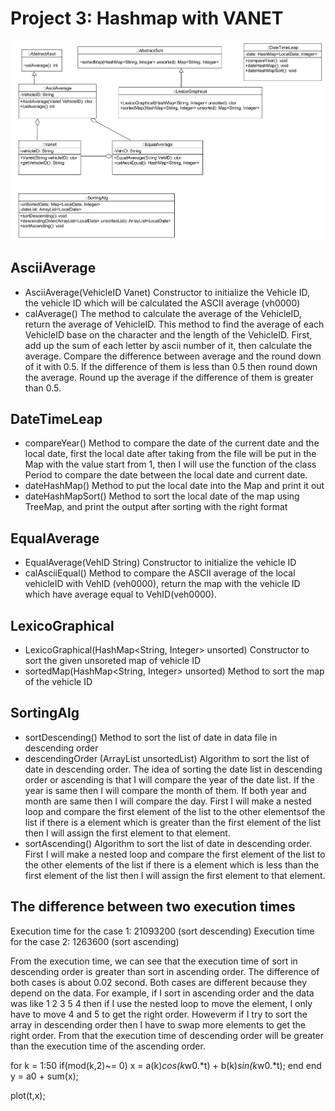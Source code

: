 # Project 3: Hashmap with VANET
![](project3_UML.png)

## AsciiAverage
- AsciiAverage(VehicleID Vanet) Constructor to initialize the Vehicle ID, the vehicle ID which will be calculated the ASCII average (vh0000)
- calAverage() The method to calculate the average of the VehicleID, return the average of VehicleID. This method to find the average of each VehicleID base on the character and the length of the VehicleID. First, add up the sum of each letter by ascii number of it, then 
calculate the average. Compare the difference between average and the round down of it with 0.5. If the difference of them is less than 0.5 then round down the average.
Round up the average if the difference of them is greater than 0.5. 


## DateTimeLeap
- compareYear() Method to compare the date of the current date and the local date, first the local date after taking from the file will be put in the Map with the value start from 
1, then I will use the function of the class Period to compare the date between the local date and current date.
- dateHashMap() Method to put the local date into the Map and print it out
- dateHashMapSort() Method to sort the local date of the map using TreeMap, and print the output after sorting with the right format


## EqualAverage
- EqualAverage(VehID String) Constructor to initialize the vehicle ID
- calAsciiEqual() Method to compare the ASCII average of the local vehicleID with VehID (veh0000), return the map with the vehicle ID which have average equal to VehID(veh0000).


## LexicoGraphical
- LexicoGraphical(HashMap<String, Integer> unsorted) Constructor to sort the given unsoreted map of vehicle ID
- sortedMap(HashMap<String, Integer> unsorted) Method to sort the map of the vehicle ID


## SortingAlg 
- sortDescending() Method to sort the list of date in data file in descending order
- descendingOrder (ArrayList<LocalDate> unsortedList) Algorithm to sort the list of date in descending order. The idea of sorting the date list in descending order or ascending is that I will compare 
the year of the date list. If the year is same then I will compare the month of them. If both year and month are same then I will compare the day. First I will make a nested loop and compare the first 
element of the list to the other elementsof the list if there is a element which is greater than the first element of the list then I will assign the first element to that element. 
- sortAscending()  Algorithm to sort the list of date in descending order. First I will make a nested loop and compare the first element of the list to the other elements
of the list if there is a element which is less than the first element of the list then I will assign the first element to that element.


## The difference between two execution times
Execution time for the case 1: 21093200 (sort descending)
Execution time for the case 2: 1263600 (sort ascending)

From the execution time, we can see that the execution time of sort in descending order is greater than sort in ascending order. The difference of both cases is about 0.02 second.
Both cases are different because they depend on the data. For example, if I sort in ascending order and the data was like 1 2 3 5 4 then if I use the nested loop to move the element,
I only have to move 4 and 5 to get the right order. Howeverm if I try to sort the array in descending order then I have to swap more elements to get the right order. From that the 
execution time of descending order will be greater than the execution time of the ascending order.


for k = 1:50
    if(mod(k,2)~= 0)
    x = a(k)*cos(k*w0.*t) + b(k)*sin(k*w0.*t);
    end
end
y = a0 + sum(x);

plot(t,x);